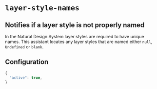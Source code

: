 # ```layer-style-names```

## Notifies if a layer style is not properly named

In the Natural Design System layer styles are required to have unique names. This assistant locates any layer styles that are named either `null`, `Undefined` or `blank`.

## Configuration

```js
{
  "active": true,
}
```